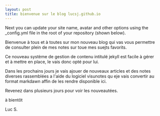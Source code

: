 ---layout: posttitle: bienvenue sur le blog lucsj.github.io---Next you can update your site name, avatar and other options using the _config.yml file in the root of your repository (shown below).Bienvenue à tous et à toutes sur mon nouveau blog qui vas vous permettre de consulter plein de mes notes  sur toue mes suejts favorits.Ce nouveau système de gestion de contenu intitulé jekyll est facile à gérer et à mettre en place, le vais donc opté pour lui.Dans les prochains jours  je vais ajouer de nouveaux articles et des notes diverses rassemblées  a l'aide du logiciel visunotes  qu eje vais  convertir au format markdawn affin de les rendre disponible ici.Revenez dans plusieurs jours pour voir les nouveautées.à bientôtLuc S.